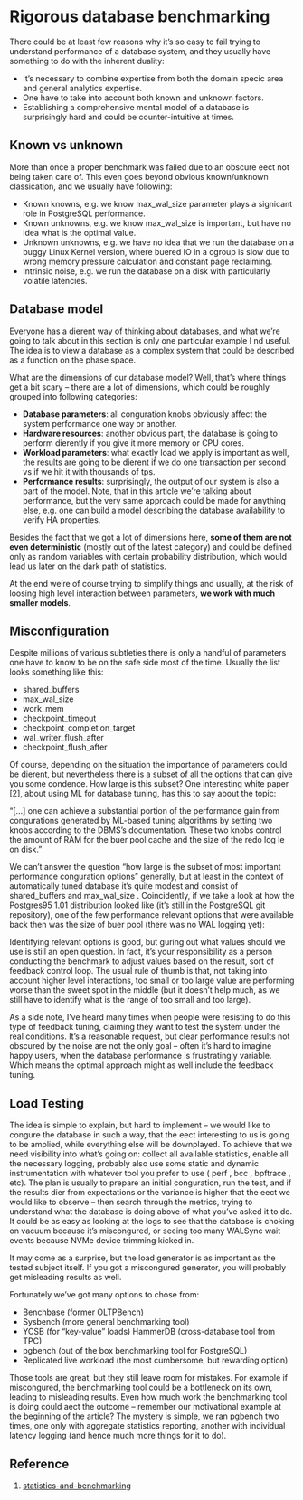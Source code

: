 # Rigorous database benchmarking

There could be at least few reasons why it’s so easy to fail trying to understand performance of a database system, and they usually have something to do with the inherent duality:

- It’s necessary to combine expertise from both the domain specic area and general analytics expertise.
- One have to take into account both known and unknown factors.
- Establishing a comprehensive mental model of a database is surprisingly hard and could be counter-intuitive at times.

## Known vs unknown

More than once a proper benchmark was failed due to an obscure eect not being taken care of. This even goes beyond obvious known/unknown classication, and we usually have
following:

- Known knowns, e.g. we know max_wal_size parameter plays a signicant role in PostgreSQL performance.
- Known unknowns, e.g. we know max_wal_size is important, but have no idea what is the optimal value.
- Unknown unknowns, e.g. we have no idea that we run the database on a buggy Linux Kernel version, where buered IO in a cgroup is slow due to wrong memory pressure calculation and constant page reclaiming.
- Intrinsic noise, e.g. we run the database on a disk with particularly volatile latencies.

## Database model

Everyone has a dierent way of thinking about databases, and what we’re going to talk about in this section is only one particular example I nd useful. The idea is to view a database as a complex system that could be described as a function on the phase space.

What are the dimensions of our database model? Well, that’s where things get a bit scary – there are a lot of dimensions, which could be roughly grouped into following categories:

- **Database parameters**: all conguration knobs obviously affect the system performance one way or another.
- **Hardware resources**: another obvious part, the database is going to perform dierently if you give it more memory or CPU cores.
- **Workload parameters**: what exactly load we apply is important as well, the results are going to be dierent if we do one transaction per second vs if we hit it with thousands of tps.
- **Performance results**: surprisingly, the output of our system is also a part of the model. Note, that in this article we’re talking about performance, but the very same approach could be made for anything else, e.g. one can build a model describing the database availability to verify HA properties.

Besides the fact that we got a lot of dimensions here, **some of them are not even deterministic** (mostly out of the latest category) and could be defined only as random variables with certain probability distribution, which would lead us later on the dark path of statistics.

At the end we’re of course trying to simplify things and usually, at the risk of loosing high level
interaction between parameters, **we work with much smaller models**.

## Misconfiguration

Despite millions of various subtleties there is only a handful of parameters one have to know to be on the safe side most of the time. Usually the list looks something like this:

- shared_buffers
- max_wal_size
- work_mem
- checkpoint_timeout
- checkpoint_completion_target
- wal_writer_flush_after
- checkpoint_flush_after

Of course, depending on the situation the importance of parameters could be dierent, but nevertheless there is a subset of all the options that can give you some condence. How large is this subset? One interesting white paper [2], about using ML for database tuning, has this to say about the topic:

“[…] one can achieve a substantial portion of the performance gain from congurations generated by ML-based tuning algorithms by setting two knobs according to the DBMS’s
documentation. These two knobs control the amount of RAM for the buer pool cache and the size of the redo log le on disk.”

We can’t answer the question “how large is the subset of most important performance conguration options” generally, but at least in the context of automatically tuned database it’s quite modest and consist of shared_buffers and max_wal_size . Coincidently, if we take a look at how the Postgres95 1.01 distribution looked like (it’s still in the PostgreSQL git repository), one of the few performance relevant options that were available back then was the size of buer pool (there was no WAL logging yet):

Identifying relevant options is good, but guring out what values should we use is still an open question. In fact, it’s your responsibility as a person conducting the benchmark to adjust values based on the result, sort of feedback control loop. The usual rule of thumb is that, not taking into account higher level interactions, too small or too large value are performing worse than the sweet spot in the middle (but it doesn’t help much, as we still have to identify what is the range of too small and too large).

As a side note, I’ve heard many times when people were resisting to do this type of feedback tuning, claiming they want to test the system under the real conditions. It’s a reasonable request, but clear performance results not obscured by the noise are not the only goal – often it’s hard to imagine happy users, when the database performance is frustratingly variable. Which means the optimal approach might as well include the feedback tuning.

## Load Testing

The idea is simple to explain, but hard to implement – we would like to congure the database in such a way, that the eect interesting to us is going to be amplied, while everything else will be downplayed. To achieve that we need visibility into what’s going on: collect all available statistics, enable all the necessary logging, probably also use some static and dynamic instrumentation with whatever tool you prefer to use ( perf , bcc , bpftrace , etc). The plan is usually to prepare an initial conguration, run the test, and if the results dier from expectations or the variance is higher that the eect we would like to observe – then search through the metrics, trying to understand what the database is doing above of what you’ve asked it to do. It could be as easy as looking at the logs to see that the database is choking on vacuum because it’s miscongured, or seeing too many WALSync wait events because NVMe device trimming kicked in.

It may come as a surprise, but the load generator is as important as the tested subject itself. If you got a miscongured generator, you will probably get misleading results as well.

Fortunately we’ve got many options to chose from:

- Benchbase (former OLTPBench)
- Sysbench (more general benchmarking tool)
- YCSB (for “key-value” loads) HammerDB (cross-database tool from TPC)
- pgbench (out of the box benchmarking tool for PostgreSQL)
- Replicated live workload (the most cumbersome, but rewarding option)

Those tools are great, but they still leave room for mistakes. For example if miscongured, the benchmarking tool could be a bottleneck on its own, leading to misleading results. Even how much work the benchmarking tool is doing could aect the outcome – remember our motivational example at the beginning of the article? The mystery is simple, we ran pgbench two times, one only with aggregate statistics reporting, another with individual latency logging (and hence much more things for it to do).

## Reference

1. [statistics-and-benchmarking](https://erthalion.info/2023/12/29/statistics-and-benchmarking/)
